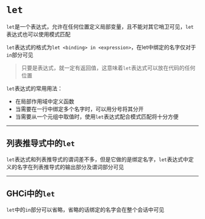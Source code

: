 # `let`

`let`是一个表达式，允许在任何位置定义局部变量，且不能对其它哨卫可见，`let`表达式也可以使用模式匹配

`let`表达式的格式为`let <binding> in <expression>`，在let中绑定的名字仅对于`in`部分可见

> 只要是表达式，就一定有返回值，这意味着`let`表达式可以放在代码的任何位置

`let`表达式的常用用法：

* 在局部作用域中定义函数
* 当需要在一行中绑定多个名字时，可以用分号将其分开
* 当需要从一个元组中取值时，使用`let`表达式配合模式匹配将十分方便

---

## 列表推导式中的`let`

`let`表达式和列表推导式的谓词差不多，但是它做的是绑定名字，`let`表达式中定义的名字在列表推导式的输出部分及谓词部分可见

---

## GHCi中的`let`

`let`中的`in`部分可以省略，省略的话绑定的名字会在整个会话中可见